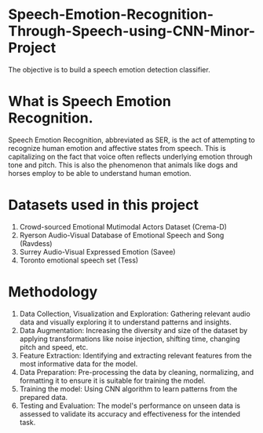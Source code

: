 # Speech-Emotion-Recognition-Through-Speech-using-CNN-Minor-Project

The objective is to build a speech emotion detection classifier.

# What is Speech Emotion Recognition.
Speech Emotion Recognition, abbreviated as SER, is the act of attempting to recognize human emotion and affective states from speech. This is capitalizing on the fact that voice often reflects underlying emotion through tone and pitch. This is also the phenomenon that animals like dogs and horses employ to be able to understand human emotion.

# Datasets used in this project
1. Crowd-sourced Emotional Mutimodal Actors Dataset (Crema-D)
2. Ryerson Audio-Visual Database of Emotional Speech and Song (Ravdess)
3. Surrey Audio-Visual Expressed Emotion (Savee)
4. Toronto emotional speech set (Tess)

# Methodology
1. Data Collection, Visualization and Exploration: Gathering relevant audio data and visually exploring it to understand patterns and insights.
2. Data Augmentation: Increasing the diversity and size of the        dataset by applying transformations like noise injection, shifting time, changing pitch and speed, etc.
3. Feature Extraction: Identifying and extracting relevant features from the most informative data for the model.
4. Data Preparation: Pre-processing the data by cleaning, normalizing, and formatting it to ensure it is suitable for training the model.
5. Training the model: Using CNN algorithm to learn patterns from the prepared data.
6. Testing and Evaluation: The model's performance on unseen data is assessed to validate its accuracy and effectiveness for the intended task.

